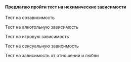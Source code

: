 #### Предлагаю пройти тест на нехимические зависимости

Тест на созависимость

Тест на алкогольную зависимость

Тест на игровую зависимость

Тест на сексуальную зависимость

Тест на зависимость от отношений и любви
